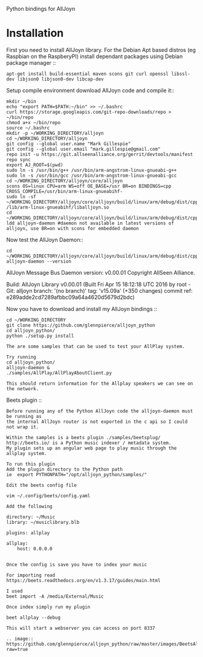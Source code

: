 Python bindings for AllJoyn



Installation
============

First you need to install AllJoyn library.  For the Debian Apt based distros (eg Raspbian on the RaspberyPI) install dependant packages using Debian package manager ::

    apt-get install build-essential maven scons git curl openssl libssl-dev libjson0 libjson0-dev libcap-dev
    
Setup compile environment download AllJoyn code and compile it::
    
    mkdir ~/bin
    echo "export PATH=$PATH:~/bin" >> ~/.bashrc
    curl https://storage.googleapis.com/git-repo-downloads/repo > ~/bin/repo
    chmod a+x ~/bin/repo
    source ~/.bashrc
    mkdir -p ~/WORKING_DIRECTORY/alljoyn
    cd ~/WORKING_DIRECTORY/alljoyn
    git config --global user.name "Mark Gillespie"
    git config --global user.email "mark.gillespie@gmail.com"
    repo init -u https://git.allseenalliance.org/gerrit/devtools/manifest
    repo sync
    export AJ_ROOT=$(pwd)
    sudo ln -s /usr/bin/g++ /usr/bin/arm-angstrom-linux-gnueabi-g++
    sudo ln -s /usr/bin/gcc /usr/bin/arm-angstrom-linux-gnueabi-gcc
    cd ~/WORKING_DIRECTORY/alljoyn/core/alljoyn
    scons OS=linux CPU=arm WS=off OE_BASE=/usr BR=on BINDINGS=cpp CROSS_COMPILE=/usr/bin/arm-linux-gnueabihf-
    sudo ln -sf ~/WORKING_DIRECTORY/alljoyn/core/alljoyn/build/linux/arm/debug/dist/cpp/lib/liballjoyn.so /lib/arm-linux-gnueabihf/liballjoyn.so
    cd ~/WORKING_DIRECTORY/alljoyn/core/alljoyn/build/linux/arm/debug/dist/cpp/bin
    ldd alljoyn-daemon #daemon not available in latest versions of alljoyn, use BR=on with scons for embedded daemon
    
Now test the AllJoyn Daemon::

    cd ~/WORKING_DIRECTORY/alljoyn/core/alljoyn/build/linux/arm/debug/dist/cpp/bin
    alljoyn-daemon --version

AllJoyn Message Bus Daemon version: v0.00.01
Copyright AllSeen Alliance.

Build: AllJoyn Library v0.00.01 (Built Fri Apr 15 18:12:18 UTC 2016 by root - Git: alljoyn branch: '(no branch)' tag: 'v15.09a' (+350 changes) commit ref: e289adde2cd7289afbbc09a64a4620d5679d2bdc)


Now you have to download and install my AllJoyn bindings ::

    cd ~/WORKING_DIRECTORY
    git clone https://github.com/glennpierce/alljoyn_python
    cd alljoyn_python/
    python ./setup.py install

    The are some samples that can be used to test your AllPlay system.
    
    Try running
    cd alljoyn_python/
    alljoyn-daemon &
    ./samples/AllPlay/AllPlayAboutClient.py

    This should return information for the Allplay speakers we can see on the network.


 
Beets plugin ::

    Before running any of the Python AllJoyn code the alljoyn-daemon must be running as
    the internal AllJoyn router is not exported in the c api so I could not wrap it.

    Within the samples is a beets plugin ./samples/beetsplug/
    http://beets.io/ is a Python music indexer / metadata system. 
    My plugin sets up an angular web page to play music through the allplay system.
    
    To run this plugin
    Add the plugin directory to the Python path
    ie  export PYTHONPATH="/opt/alljoyn_python/samples/"

    Edit the beets config file

    vim ~/.config/beets/config.yaml

    Add the following

    directory: ~/Music
    library: ~/musiclibrary.blb

    plugins: allplay

    allplay:
        host: 0.0.0.0


    Once the config is save you have to index your music
   
    For importing read https://beets.readthedocs.org/en/v1.3.17/guides/main.html

    I used
    beet import -A /media/External/Music

    Once index simply run my plugin

    beet allplay --debug

    This will start a webserver you can access on port 8337

    .. image:: https://github.com/glennpierce/alljoyn_python/raw/master/images/BeetsAllPlayPlugin.png?raw=true